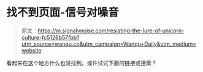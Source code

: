 # 找不到页面-信号对噪音

> 原文：<https://m.signalvnoise.com/resisting-the-lure-of-unicorn-culture-fc5126b57fbb?utm_source=wanqu.co&utm_campaign=Wanqu+Daily&utm_medium=website>

看起来在这个地方什么也没找到。或许试试下面的链接或搜索？